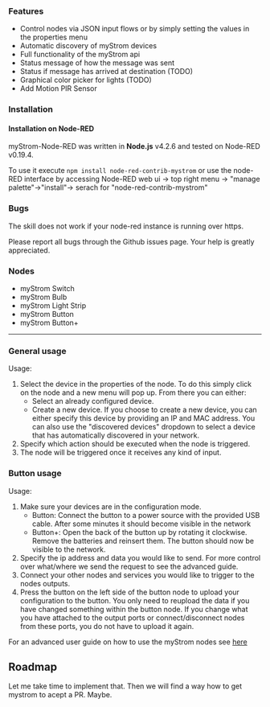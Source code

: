 <!-- ![logo](misc/logo.jpg)

[![Build Status](https://travis-ci.org/myStrom/node-red-contrib-mystrom.svg?branch=master)](https://travis-ci.org/myStrom/node-red-contrib-mystrom) ![npm-version](https://badge.fury.io/js/node-red-contrib-mystrom.svg) [![dependencies Status](https://david-dm.org/myStrom/node-red-contrib-mystrom/status.svg)](https://david-dm.org/myStrom/node-red-contrib-mystrom) [![Packagist](https://img.shields.io/npm/l/node-red-contrib-mystrom.svg?registry_uri=https%3A%2F%2Fregistry.npmjs.com)](https://github.com/myStrom/node-red-contrib-mystrom/blob/master/LICENSE)

[![NPM](https://nodei.co/npm/node-red-contrib-mystrom.png?compact=true)](https://nodei.co/npm/node-red-contrib-mystrom/) -->

### Features

- Control nodes via JSON input flows or by simply setting the values in the properties menu
- Automatic discovery of myStrom devices
- Full functionality of the myStrom api
- Status message of how the message was sent
- Status if message has arrived at destination (TODO)
- Graphical color picker for lights (TODO)
- Add Motion PIR Sensor

### Installation

#### Installation on Node-RED

myStrom-Node-RED was written in **Node.js** v4.2.6 and tested on Node-RED v0.19.4.

To use it execute `npm install node-red-contrib-mystrom` or use the node-RED interface by accessing Node-RED web ui -> top right menu -> "manage palette"->"install"-> serach for "node-red-contrib-mystrom"

### Bugs
The skill does not work if your node-red instance is running over https.

Please report all bugs through the Github issues page. Your help is greatly appreciated.

### Nodes

- myStrom Switch
- myStrom Bulb
- myStrom Light Strip
- myStrom Button
- myStrom Button+

---

### General usage

Usage:

1.  Select the device in the properties of the node. To do this simply click on the node and a new menu will pop up. From there you can either:
    - Select an already configured device.
    - Create a new device. If you choose to create a new device, you can either specify this device by providing an IP and MAC address. You can also use the "discovered devices" dropdown to select a device that has automatically discovered in your network.
2.  Specify which action should be executed when the node is triggered.
3.  The node will be triggered once it receives any kind of input.

### Button usage

Usage:

1.  Make sure your devices are in the configuration mode.
    - Button: Connect the button to a power source with the provided USB cable. After some minutes it should become visible in the network
    - Button+: Open the back of the button up by rotating it clockwise. Remove the batteries and reinsert them. The button should now be visible to the network.
2.  Specify the ip address and data you would like to send. For more control over what/where we send the request to see the advanced guide.
3.  Connect your other nodes and services you would like to trigger to the nodes outputs.
4.  Press the button on the left side of the button node to upload your configuration to the button. You only need to reupload the data if you have changed something within the button node. If you change what you have attached to the output ports or connect/disconnect nodes from these ports, you do not have to upload it again.

For an advanced user guide on how to use the myStrom nodes see [here](ADVANCED.md)


## Roadmap

Let me take time to implement that. Then we will find a way how to get mystrom to acept a PR. Maybe.
